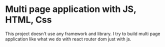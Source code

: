 # Multi page application with JS, HTML, Css

This project doesn't use any framework and library. I try to build multi page application like what we do with react router dom just with js.
